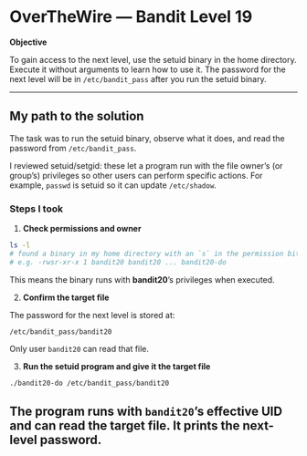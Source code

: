 # OverTheWire — Bandit Level 19 

**Objective**

To gain access to the next level, use the setuid binary in the home directory. Execute it without arguments to learn how to use it. The password for the next level will be in `/etc/bandit_pass` after you run the setuid binary.

---

## My path to the solution

The task was to run the setuid binary, observe what it does, and read the password from `/etc/bandit_pass`.

I reviewed setuid/setgid: these let a program run with the file owner’s (or group’s) privileges so other users can perform specific actions. For example, `passwd` is setuid so it can update `/etc/shadow`.

### Steps I took

1. **Check permissions and owner**

```bash
ls -l
# found a binary in my home directory with an `s` in the permission bits, owned by bandit20
# e.g. -rwsr-xr-x 1 bandit20 bandit20 ... bandit20-do
```

This means the binary runs with **bandit20**’s privileges when executed.

2. **Confirm the target file**

The password for the next level is stored at:

```
/etc/bandit_pass/bandit20
```

Only user `bandit20` can read that file.

3. **Run the setuid program and give it the target file**

```bash
./bandit20-do /etc/bandit_pass/bandit20
```

The program runs with `bandit20`’s effective UID and can read the target file. It prints the next-level password.
---
